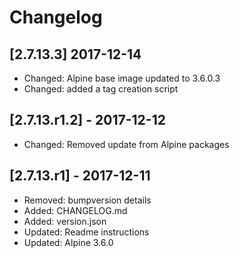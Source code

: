 # Changelog

## [2.7.13.3] 2017-12-14

* Changed: Alpine base image updated to 3.6.0.3
* Changed: added a tag creation script

## [2.7.13.r1.2] - 2017-12-12

* Changed: Removed update from Alpine packages

## [2.7.13.r1] - 2017-12-11

* Removed: bumpversion details
* Added: CHANGELOG.md
* Added: version.json
* Updated: Readme instructions
* Updated: Alpine 3.6.0

